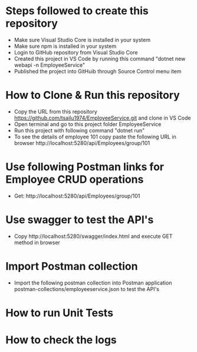 # Steps followed to create this repository
- Make sure Visual Studio Core is installed in your system
- Make sure npm is installed in your system
- Login to GitHub repository from Visual Studio Core
- Created this project in VS Code by running this command "dotnet new webapi -n EmployeeService"
- Published the project into GitHuib through Source Control menu item

# How to Clone & Run this repository
- Copy the URL from this repository https://github.com/tsailu1974/EmployeeService.git and clone in VS Code
- Open terminal and go to this project folder EmployeeService
- Run this project with following command "dotnet run"
- To see the details of employee 101 copy paste the following URL in browser http://localhost:5280/api/Employees/group/101

# Use following Postman links for Employee CRUD operations
- Get: http://localhost:5280/api/Employees/group/101

# Use swagger to test the API's
- Copy http://localhost:5280/swagger/index.html and execute GET method in browser

# Import Postman collection
- Import the following postman collection into Postman application postman-collections/employeeservice.json to test the API's

# How to run Unit Tests

# How to check the logs

